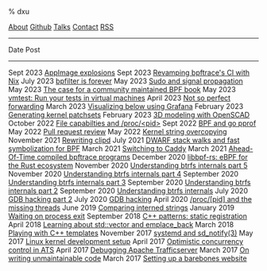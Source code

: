 % dxu

[About](about.html)
[Github](https://github.com/danobi)
[Talks](talks.html)
[Contact](mailto:dxu@[this-website-url])
[RSS](atom.xml)

---

Date                  Post
------------------    ------------------
Sept 2023             [AppImage explosions](appimage.html)
Sept 2023             [Revamping bpftrace's CI with Nix](bpftrace-nix.html)
July 2023             [bpfilter is forever](bpfilter.html)
May 2023              [Sudo and signal propagation](sudo.html)
May 2023              [The case for a community maintained BPF book](bpf-book.html)
May 2023              [vmtest: Run your tests in virtual machines](vmtest.html)
April 2023            [Not so perfect forwarding](perfect-forwarding.html)
March 2023            [Visualizing below using Grafana](below-grafana.html)
February 2023         [Generating kernel patchsets](patchsets.html)
February 2023         [3D modeling with OpenSCAD](openscad.html)
October 2022          [File capabilties and /proc/\<pid\>](filecaps.html)
Sept 2022             [BPF and go pprof](bpf-go-pprof.html)
May 2022              [Pull request review](prr.html)
May 2022              [Kernel string overcopying](string-overcopy.html)
November 2021         [Rewriting clipd](clipd.html)
July 2021             [DWARF stack walks and fast symbolization for BPF](stack-symbolize.html)
March 2021            [Switching to Caddy](caddy.html)
March 2021            [Ahead-Of-Time compiled bpftrace programs](aot-bpftrace.html)
December 2020         [libbpf-rs: eBPF for the Rust ecosystem](libbpf-rs.html)
November 2020         [Understanding btrfs internals part 5](btrfs-internals-5.html)
November 2020         [Understanding btrfs internals part 4](btrfs-internals-4.html)
September 2020        [Understanding btrfs internals part 3](btrfs-internals-3.html)
September 2020        [Understanding btrfs internals part 2](btrfs-internals-2.html)
September 2020        [Understanding btrfs internals](btrfs-internals.html)
July 2020             [GDB hacking part 2](gdb-hacking-2.html)
July 2020             [GDB hacking](gdb-hacking.html)
April 2020            [/proc/[pid] and the missing threads](proc-threads.html)
June 2019             [Comparing interned strings](interned-strings.html)
January 2019          [Waiting on process exit](wait-pid.html)
September 2018        [C++ patterns: static registration](cpp-static-registration.html)
April 2018            [Learning about std::vector and emplace_back](cpp-emplace.html)
March 2018            [Playing with C++ templates](cpp-templates.html)
November 2017         [systemd and sd_notify(3)](systemd-sdnotify.html)
May 2017              [Linux kernel development setup](kernel-development-setup.html)
April 2017            [Optimistic concurrency control in ATS](optimistic-concurrency.html)
April 2017            [Debugging Apache Trafficserver](ats-logging-race-condition.html)
March 2017            [On writing unmaintainable code](writing-unmaintainable-code.html)
March 2017            [Setting up a barebones website](barebones-website.html)


<link href="atom.xml" type="application/atom+xml" rel="alternate" title="dxu's blog" />
